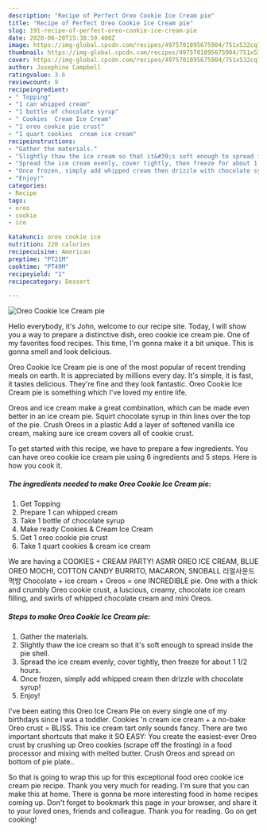 ```yaml
---
description: "Recipe of Perfect Oreo Cookie Ice Cream pie"
title: "Recipe of Perfect Oreo Cookie Ice Cream pie"
slug: 191-recipe-of-perfect-oreo-cookie-ice-cream-pie
date: 2020-06-20T15:38:59.408Z
image: https://img-global.cpcdn.com/recipes/4975701895675904/751x532cq70/oreo-cookie-ice-cream-pie-recipe-main-photo.jpg
thumbnail: https://img-global.cpcdn.com/recipes/4975701895675904/751x532cq70/oreo-cookie-ice-cream-pie-recipe-main-photo.jpg
cover: https://img-global.cpcdn.com/recipes/4975701895675904/751x532cq70/oreo-cookie-ice-cream-pie-recipe-main-photo.jpg
author: Josephine Campbell
ratingvalue: 3.6
reviewcount: 9
recipeingredient:
- " Topping"
- "1 can whipped cream"
- "1 bottle of chocolate syrup"
- " Cookies  Cream Ice Cream"
- "1 oreo cookie pie crust"
- "1 quart cookies  cream ice cream"
recipeinstructions:
- "Gather the materials."
- "Slightly thaw the ice cream so that it&#39;s soft enough to spread inside the pie shell."
- "Spread the ice cream evenly, cover tightly, then freeze for about 1 1/2 hours."
- "Once frozen, simply add whipped cream then drizzle with chocolate syrup!"
- "Enjoy!"
categories:
- Recipe
tags:
- oreo
- cookie
- ice

katakunci: oreo cookie ice 
nutrition: 220 calories
recipecuisine: American
preptime: "PT21M"
cooktime: "PT49M"
recipeyield: "1"
recipecategory: Dessert

---
```



![Oreo Cookie Ice Cream pie](https://img-global.cpcdn.com/recipes/4975701895675904/751x532cq70/oreo-cookie-ice-cream-pie-recipe-main-photo.jpg)

Hello everybody, it's John, welcome to our recipe site. Today, I will show you a way to prepare a distinctive dish, oreo cookie ice cream pie. One of my favorites food recipes. This time, I'm gonna make it a bit unique. This is gonna smell and look delicious.

Oreo Cookie Ice Cream pie is one of the most popular of recent trending meals on earth. It is appreciated by millions every day. It's simple, it is fast, it tastes delicious. They're fine and they look fantastic. Oreo Cookie Ice Cream pie is something which I've loved my entire life.

Oreos and ice cream make a great combination, which can be made even better in an ice cream pie. Squirt chocolate syrup in thin lines over the top of the pie. Crush Oreos in a plastic Add a layer of softened vanilla ice cream, making sure ice cream covers all of cookie crust.


To get started with this recipe, we have to prepare a few ingredients. You can have oreo cookie ice cream pie using 6 ingredients and 5 steps. Here is how you cook it.

<!--inarticleads1-->

##### The ingredients needed to make Oreo Cookie Ice Cream pie:

1. Get  Topping
1. Prepare 1 can whipped cream
1. Take 1 bottle of chocolate syrup
1. Make ready  Cookies &amp; Cream Ice Cream
1. Get 1 oreo cookie pie crust
1. Take 1 quart cookies &amp; cream ice cream


We are having a COOKIES + CREAM PARTY! ASMR OREO ICE CREAM, BLUE OREO MOCHI, COTTON CANDY BURRITO, MACARON, SNOBALL 리얼사운드 먹방 Chocolate + ice cream + Oreos = one INCREDIBLE pie. One with a thick and crumbly Oreo cookie crust, a luscious, creamy, chocolate ice cream filling, and swirls of whipped chocolate cream and mini Oreos. 

<!--inarticleads2-->

##### Steps to make Oreo Cookie Ice Cream pie:

1. Gather the materials.
1. Slightly thaw the ice cream so that it&#39;s soft enough to spread inside the pie shell.
1. Spread the ice cream evenly, cover tightly, then freeze for about 1 1/2 hours.
1. Once frozen, simply add whipped cream then drizzle with chocolate syrup!
1. Enjoy!


I&#39;ve been eating this Oreo Ice Cream Pie on every single one of my birthdays since I was a toddler. Cookies &#39;n cream ice cream + a no-bake Oreo crust = BLISS. This ice cream tart only sounds fancy. There are two important shortcuts that make it SO EASY: You create the easiest-ever Oreo crust by crushing up Oreo cookies (scrape off the frosting) in a food processor and mixing with melted butter. Crush Oreos and spread on bottom of pie plate.. 

So that is going to wrap this up for this exceptional food oreo cookie ice cream pie recipe. Thank you very much for reading. I'm sure that you can make this at home. There is gonna be more interesting food in home recipes coming up. Don't forget to bookmark this page in your browser, and share it to your loved ones, friends and colleague. Thank you for reading. Go on get cooking!
